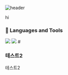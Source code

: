 ![header](https://capsule-render.vercel.app/api?type=waving&color=0:fad0c4,100:ffd1ff&text=Welcome!&height=330)


hi
### 🤿 Languages and Tools
<img src="https://img.shields.io/badge/javascript-F7DF1E?style=flat&logo=javascript&logoColor=F7DF1E"/>
<img src="https://img.shields.io/badge/Python-3776AB?style=for-the-badge&logo=Python&logoColor=white">
# 

### 테스트2
테스트2
#
